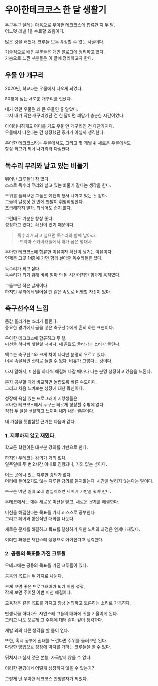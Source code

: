 # 우아한테크코스 한 달 생활기

두근두근 설레는 마음으로 우아한 테크코스에 합류한 지 두 달.  
어느덧 레벨 1을 수료할 즈음이다.  

많은 것을 배웠다. 크루들 모두 부정할 수 없는 사실이다.    

기술적으로 배운 부분들은 개인 블로그에 정리하고 있다.  
가슴으로 느낀 부분들은 이 글에 정리하고자 한다.  

## 우물 안 개구리
2020년, 학교라는 우물에서 나오게 되었다.  

50명이 넘는 새로운 개구리를 만났다.  

내가 있던 우물은 꽤 큰 우물인 줄 알았다.  
그저 내가 작은 개구리였단 건 한 달이면 깨닫기 충분한 시간이었다.
  
아이러니하게도 어디를 가도 우물 안 개구리인 건 마찬가지다.  
우물에서 나온다는 건 성장했단 증거가 아닐까 생각한다.

우아한 테크코스라는 우물에서도, 그리고 몇 개월 뒤 새로운 우물에서도  
항상 최고가 되어 나가리라 다짐한다.

## 독수리 무리와 날고 있는 비둘기
뛰어난 크루들이 참 많다.  
스스로 독수리 무리와 날고 있는 비둘기 같다는 생각을 한다. 
 
주위를 둘러보면 그들은 여전히 앞서 나가고 있는 것 같다.  
그들의 날갯짓 한 번에 멘탈이 휘청휘청한다.  
조급해하지 말자. 되뇌어도 쉽지 않다.  

그런데도 기분은 항상 좋다.   
성장하고 있다는 확신이 있기 때문이다.

> 독수리가 되고 싶으면 독수리와 함께 날아라.  
> -드라마 스카이캐슬에서 내가 꼽은 명대사
  
우아한 테크코스에 합류한 이유이자 확신이 생기는 이유이다.  
언제든 그곳 14층에 가면 함께 날아줄 독수리들은 있다.  

독수리가 되고 싶다.  
독수리가 되기 위해 비록 얼마 안 된 시간이지만 힘차게 움직였다. 
 
그들보단 작은 날개이다.  
하지만 무리에서 떨어질 땐 같은 속도로 비행할 자신이 있다. 

## 축구선수의 느낌
몸값 올라가는 소리가 들린다.  
중요한 경기에서 골을 넣은 축구선수에게 흔히 하는 표현이다.

우아한 테크코스에 합류하고 두 달.  
미션을 하나씩 해결할 때마다, 내 몸값도 올라가는 소리가 들린다.

액수는 축구선수와 크게 차이 나지만 분명히 오르고 있다.  
너무 속물적인 소리로 들릴 수 있다. 비유가 그렇다는 것이다.

다시 말해서, 미션을 하나씩 해결해 나갈 때마다 나는 분명 성장하고 있음을 느낀다.  

혼자 공부할 때와 비교하면 놀랍도록 빠른 속도이다.  
그리고 처음 느껴보는 성장에 대한 확신이다.

성장에 욕심 있는 프로그래머 지망생들은  
우아한 테크코스에서 누구든 빠르게 성장할 수밖에 없다.  
직접 두 달을 생활하고 느끼며 내가 내린 결론이다.  

내 가설을 뒷받침할 근거는 다음과 같다.

### 1. 지루하지 않고 재밌다.    
학교든 학원이든 대부분 강의를 기반으로 한다.  

하지만 우테코는 강의가 거의 없다.  
일주일에 두 번 2시간 이내로 진행되니, 거의 없는 셈이다.  

어느 곳에나 있는 지루한 강의가 없다.  
머리에 들어오지도 않는 지루한 강의를 듣지않는다.
시간을 날리지 않는다는 말이다.

누구든 어떤 일에 오래 몰입하려면 재미에 기반을 둬야 한다.

우테코에서는 매주 새로운 미션을 받고, 새로운 문제를 해결한다.

미션을 해결한다는 목표를 가지고 스스로 공부한다.  
그리고 페어와 생산적인 대화를 나눈다.  

새로운 문제를 해결하고 목표를 달성하기 위한 노력의 과정은 언제나 재밌다. 
 
이러한 과정은 자연스레 성장으로 이어진다고 생각한다.

### 2. 공동의 목표를 가진 크루들
우테코에는 공동의 목표를 가진 크루들이 있다.  

공동의 목표는 두 가지로 나뉜다.
  
크게 보면 좋은 프로그래머가 되기 위한 성장,  
작게 보면 주어진 이번 미션 해결이다.  
  
교육장은 같은 목표를 가지고 항상 논의하고 토론하는 소리로 가득하다.  

딴생각을 하다가도 자연스레 그들의 대화에 귀를 기울이게 된다.  
그리고 나도 모르게 그 주제에 대해 같이 깊이 생각한다.  

개발 외의 다른 생각을 할 틈이 없다.

또한, 혹시 공부에 권태를 느낀다면 주위를 둘러보면 된다.  
다양한 방법으로 성장에 박차를 가하는 크루들을 볼 수 있다.  

뒤처지고 싶지 않은 본능, 자극받지 않을 수 없다.  
  
이러한 환경에서 어떻게 성장하지 않을 수 있는가?

그렇게 난 우아한 테크코스 찬양론자가 되었다.
